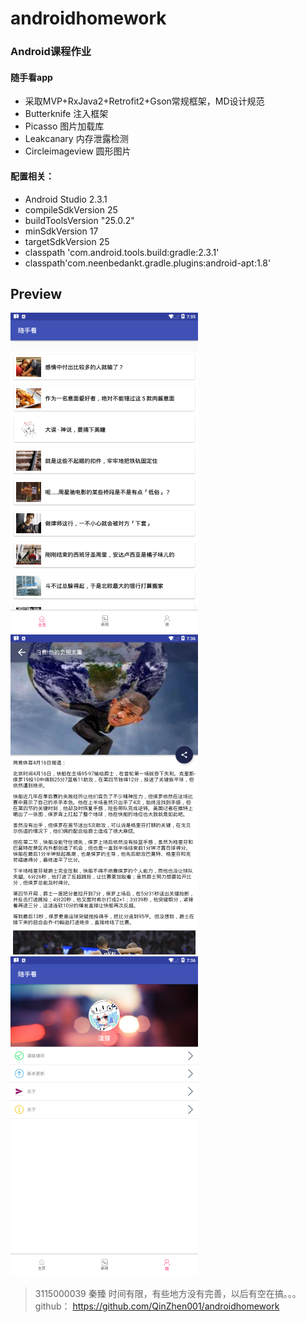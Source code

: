 # androidhomework
### Android课程作业
#### 随手看app
+ 采取MVP+RxJava2+Retrofit2+Gson常规框架，MD设计规范
+ Butterknife 注入框架
+ Picasso 图片加载库
+ Leakcanary 内存泄露检测
+ Circleimageview 圆形图片

#### 配置相关：
+ Android Studio 2.3.1
+ compileSdkVersion 25
+ buildToolsVersion "25.0.2" 
+ minSdkVersion 17
+ targetSdkVersion 25
+ classpath 'com.android.tools.build:gradle:2.3.1'
+ classpath'com.neenbedankt.gradle.plugins:android-apt:1.8'

## Preview 
<img src="https://raw.githubusercontent.com/QinZhen001/androidhomework/master/screenshot/device-2017-04-16-153534.png" width=300/>
<img src="https://raw.githubusercontent.com/QinZhen001/androidhomework/master/screenshot/device-2017-04-16-153618.png" width=300/>
<img src="https://raw.githubusercontent.com/QinZhen001/androidhomework/master/screenshot/device-2017-04-16-153641.png" width=300/>



>3115000039  秦臻
>时间有限，有些地方没有完善，以后有空在搞。。。
github： https://github.com/QinZhen001/androidhomework
  
 
 
 
